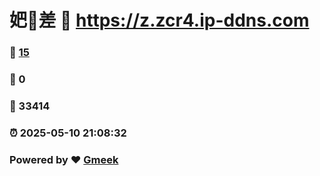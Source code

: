 # 妑🔭差 :link: https://z.zcr4.ip-ddns.com 
### :page_facing_up: [15](https://z.zcr4.ip-ddns.com/tag.html) 
### :speech_balloon: 0 
### :hibiscus: 33414 
### :alarm_clock: 2025-05-10 21:08:32 
### Powered by :heart: [Gmeek](https://github.com/Meekdai/Gmeek)
